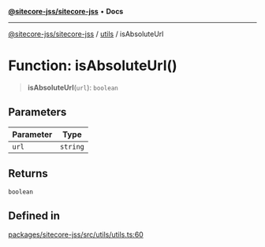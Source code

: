 [**@sitecore-jss/sitecore-jss**](../../README.md) • **Docs**

***

[@sitecore-jss/sitecore-jss](../../README.md) / [utils](../README.md) / isAbsoluteUrl

# Function: isAbsoluteUrl()

> **isAbsoluteUrl**(`url`): `boolean`

## Parameters

| Parameter | Type |
| ------ | ------ |
| `url` | `string` |

## Returns

`boolean`

## Defined in

[packages/sitecore-jss/src/utils/utils.ts:60](https://github.com/Sitecore/jss/blob/fb8998247eef17ee53f447fd1710b29e1df03c4e/packages/sitecore-jss/src/utils/utils.ts#L60)

